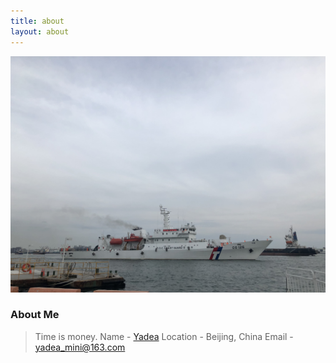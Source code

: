 ```yaml
---
title: about
layout: about
---
```


![aboutme](aboutme.jpeg)

### About Me

> Time is money.
> Name - [Yadea](https://github.com/Yadea-Web)
> Location - Beijing, China
> Email - yadea_mini@163.com
<!-- Wechat - 
<img src="qrcode.jpeg" width="200" />-->